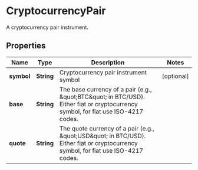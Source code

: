 

# CryptocurrencyPair

A cryptocurrency pair instrument.

## Properties

| Name | Type | Description | Notes |
|------------ | ------------- | ------------- | -------------|
|**symbol** | **String** | Cryptocurrency pair instrument symbol |  [optional] |
|**base** | **String** | The base currency of a pair (e.g., \&quot;BTC\&quot; in BTC/USD). Either fiat or cryptocurrency symbol, for fiat use ISO-4217 codes.  |  |
|**quote** | **String** | The quote currency of a pair (e.g., \&quot;USD\&quot; in BTC/USD). Either fiat or cryptocurrency symbol, for fiat use ISO-4217 codes.  |  |



